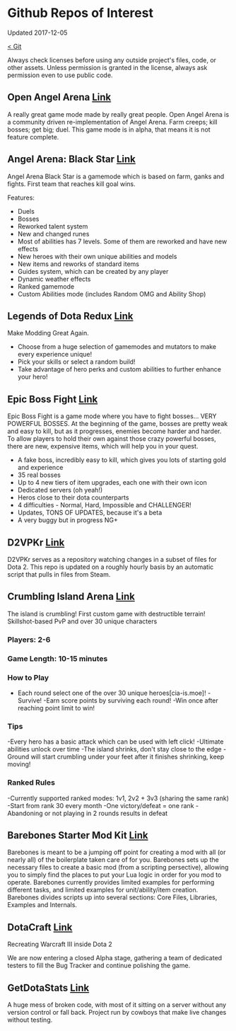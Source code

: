 # Github Repos of Interest

Updated 2017-12-05

[< Git][0]

Always check licenses before using any outside project's files, code, or other assets. Unless permission is granted in the license, always ask permission even to use public code.

## Open Angel Arena [Link][1]

A really great game mode made by really great people. Open Angel Arena is a community driven re-implementation of Angel Arena. Farm creeps; kill bosses; get big; duel. This game mode is in alpha, that means it is not feature complete. 

## Angel Arena: Black Star [Link][2]

Angel Arena Black Star is a gamemode which is based on farm, ganks and fights. First team that reaches kill goal wins.

Features:
- Duels
- Bosses
- Reworked talent system
- New and changed runes
- Most of abilities has 7 levels. Some of them are reworked and have new effects
- New heroes with their own unique abilities and models
- New items and reworks of standard items
- Guides system, which can be created by any player
- Dynamic weather effects
- Ranked gamemode
- Custom Abilities mode (includes Random OMG and Ability Shop)

## Legends of Dota Redux [Link][3]

Make Modding Great Again.

- Choose from a huge selection of gamemodes and mutators to make every experience unique!
- Pick your skills or select a random build!
- Take advantage of hero perks and custom abilities to further enhance your hero! 

## Epic Boss Fight [Link][4]

Epic Boss Fight is a game mode where you have to fight bosses... VERY POWERFUL BOSSES. At the beginning of the game, bosses are pretty weak and easy to kill, but as it progresses, enemies become harder and harder. To allow players to hold their own against those crazy powerful bosses, there are new, expensive items, which will help you in your quest.

- A fake boss, incredibly easy to kill, which gives you lots of starting gold and experience
- 35 real bosses
- Up to 4 new tiers of item upgrades, each one with their own icon
- Dedicated servers (oh yeah!)
- Heros close to their dota counterparts
- 4 difficulties - Normal, Hard, Impossible and CHALLENGER!
- Updates, TONS OF UPDATES, because it's a beta
- A very buggy but in progress NG+

## D2VPKr [Link][5]

D2VPKr serves as a repository watching changes in a subset of files for Dota 2. This repo is updated on a roughly hourly basis by an automatic script that pulls in files from Steam.

## Crumbling Island Arena [Link][6]

The island is crumbling!
First custom game with destructible terrain!
Skillshot-based PvP and over 30 unique characters

### Players: 2-6

### Game Length: 10-15 minutes

### How to Play
- Each round select one of the over 30 unique heroes[cia-is.moe]!
-Survive!
-Earn score points by surviving each round!
-Win once after reaching point limit to win!

### Tips
-Every hero has a basic attack which can be used with left click!
-Ultimate abilities unlock over time
-The island shrinks, don't stay close to the edge
-Ground will start crumbling under your feet after it finishes shrinking, keep moving!

### Ranked Rules
-Currently supported ranked modes: 1v1, 2v2 + 3v3 (sharing the same rank)
-Start from rank 30 every month
-One victory/defeat = one rank
-Abandoning or not playing in 2 rounds results in defeat

## Barebones Starter Mod Kit [Link][7]

Barebones is meant to be a jumping off point for creating a mod with all (or nearly all) of the boilerplate taken care of for you. Barebones sets up the necessary files to create a basic mod (from a scripting persective), allowing you to simply find the places to put your Lua logic in order for you mod to operate. Barebones currently provides limited examples for performing different tasks, and limited examples for unit/ability/item creation. Barebones divides scripts up into several sections: Core Files, Libraries, Examples and Internals.

## DotaCraft [Link][8]

Recreating Warcraft III inside Dota 2

We are now entering a closed Alpha stage, gathering a team of dedicated testers to fill the Bug Tracker and continue polishing the game.

## GetDotaStats [Link][9]

A huge mess of broken code, with most of it sitting on a server without any version control or fall back. Project run by cowboys that make live changes without testing.

[0]: README.md
[1]: https://github.com/openangelarena/oaa
[2]: https://github.com/ark120202/aabs
[3]: https://github.com/darklordabc/Legends-of-Dota-Redux
[4]: https://github.com/Yahnich/Epic-Boss-Fight
[5]: https://github.com/dotabuff/d2vpkr
[6]: https://github.com/DoctorGester/crumbling-island-arena
[7]: https://github.com/bmddota/barebones
[8]: https://github.com/MNoya/DotaCraft
[9]: https://github.com/GetDotaStats
